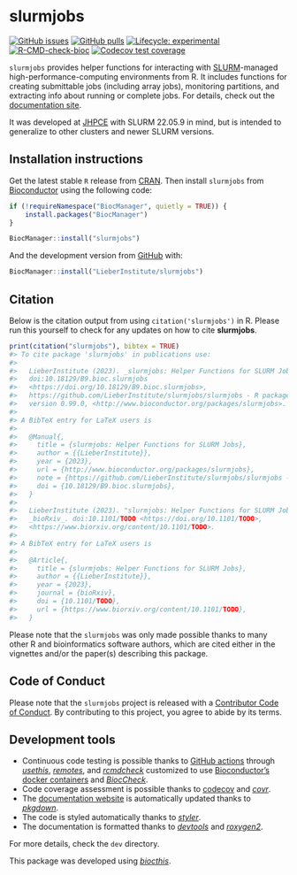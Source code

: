 
<!-- README.md is generated from README.Rmd. Please edit that file -->

# slurmjobs

<!-- badges: start -->

[![GitHub
issues](https://img.shields.io/github/issues/LieberInstitute/slurmjobs)](https://github.com/LieberInstitute/slurmjobs/issues)
[![GitHub
pulls](https://img.shields.io/github/issues-pr/LieberInstitute/slurmjobs)](https://github.com/LieberInstitute/slurmjobs/pulls)
[![Lifecycle:
experimental](https://img.shields.io/badge/lifecycle-experimental-orange.svg)](https://lifecycle.r-lib.org/articles/stages.html#experimental)
[![R-CMD-check-bioc](https://github.com/LieberInstitute/slurmjobs/workflows/R-CMD-check-bioc/badge.svg)](https://github.com/LieberInstitute/slurmjobs/actions/workflows/check-bioc.yml)
[![Codecov test
coverage](https://codecov.io/gh/LieberInstitute/slurmjobs/branch/devel/graph/badge.svg)](https://app.codecov.io/gh/LieberInstitute/slurmjobs?branch=devel)
<!-- badges: end -->

`slurmjobs` provides helper functions for interacting with
[SLURM](https://slurm.schedmd.com/)-managed high-performance-computing
environments from R. It includes functions for creating submittable jobs
(including array jobs), monitoring partitions, and extracting info about
running or complete jobs. For details, check out the [documentation
site](http://research.libd.org/slurmjobs/).

It was developed at [JHPCE](https://jhpce.jhu.edu/) with SLURM 22.05.9
in mind, but is intended to generalize to other clusters and newer SLURM
versions.

## Installation instructions

Get the latest stable `R` release from
[CRAN](http://cran.r-project.org/). Then install `slurmjobs` from
[Bioconductor](http://bioconductor.org/) using the following code:

``` r
if (!requireNamespace("BiocManager", quietly = TRUE)) {
    install.packages("BiocManager")
}

BiocManager::install("slurmjobs")
```

And the development version from
[GitHub](https://github.com/LieberInstitute/slurmjobs) with:

``` r
BiocManager::install("LieberInstitute/slurmjobs")
```

## Citation

Below is the citation output from using `citation('slurmjobs')` in R.
Please run this yourself to check for any updates on how to cite
**slurmjobs**.

``` r
print(citation("slurmjobs"), bibtex = TRUE)
#> To cite package 'slurmjobs' in publications use:
#> 
#>   LieberInstitute (2023). _slurmjobs: Helper Functions for SLURM Jobs_.
#>   doi:10.18129/B9.bioc.slurmjobs
#>   <https://doi.org/10.18129/B9.bioc.slurmjobs>,
#>   https://github.com/LieberInstitute/slurmjobs/slurmjobs - R package
#>   version 0.99.0, <http://www.bioconductor.org/packages/slurmjobs>.
#> 
#> A BibTeX entry for LaTeX users is
#> 
#>   @Manual{,
#>     title = {slurmjobs: Helper Functions for SLURM Jobs},
#>     author = {{LieberInstitute}},
#>     year = {2023},
#>     url = {http://www.bioconductor.org/packages/slurmjobs},
#>     note = {https://github.com/LieberInstitute/slurmjobs/slurmjobs - R package version 0.99.0},
#>     doi = {10.18129/B9.bioc.slurmjobs},
#>   }
#> 
#>   LieberInstitute (2023). "slurmjobs: Helper Functions for SLURM Jobs."
#>   _bioRxiv_. doi:10.1101/TODO <https://doi.org/10.1101/TODO>,
#>   <https://www.biorxiv.org/content/10.1101/TODO>.
#> 
#> A BibTeX entry for LaTeX users is
#> 
#>   @Article{,
#>     title = {slurmjobs: Helper Functions for SLURM Jobs},
#>     author = {{LieberInstitute}},
#>     year = {2023},
#>     journal = {bioRxiv},
#>     doi = {10.1101/TODO},
#>     url = {https://www.biorxiv.org/content/10.1101/TODO},
#>   }
```

Please note that the `slurmjobs` was only made possible thanks to many
other R and bioinformatics software authors, which are cited either in
the vignettes and/or the paper(s) describing this package.

## Code of Conduct

Please note that the `slurmjobs` project is released with a [Contributor
Code of Conduct](http://bioconductor.org/about/code-of-conduct/). By
contributing to this project, you agree to abide by its terms.

## Development tools

- Continuous code testing is possible thanks to [GitHub
  actions](https://www.tidyverse.org/blog/2020/04/usethis-1-6-0/)
  through *[usethis](https://CRAN.R-project.org/package=usethis)*,
  *[remotes](https://CRAN.R-project.org/package=remotes)*, and
  *[rcmdcheck](https://CRAN.R-project.org/package=rcmdcheck)* customized
  to use [Bioconductor’s docker
  containers](https://www.bioconductor.org/help/docker/) and
  *[BiocCheck](https://bioconductor.org/packages/3.17/BiocCheck)*.
- Code coverage assessment is possible thanks to
  [codecov](https://codecov.io/gh) and
  *[covr](https://CRAN.R-project.org/package=covr)*.
- The [documentation
  website](http://LieberInstitute.github.io/slurmjobs) is automatically
  updated thanks to
  *[pkgdown](https://CRAN.R-project.org/package=pkgdown)*.
- The code is styled automatically thanks to
  *[styler](https://CRAN.R-project.org/package=styler)*.
- The documentation is formatted thanks to
  *[devtools](https://CRAN.R-project.org/package=devtools)* and
  *[roxygen2](https://CRAN.R-project.org/package=roxygen2)*.

For more details, check the `dev` directory.

This package was developed using
*[biocthis](https://bioconductor.org/packages/3.17/biocthis)*.
